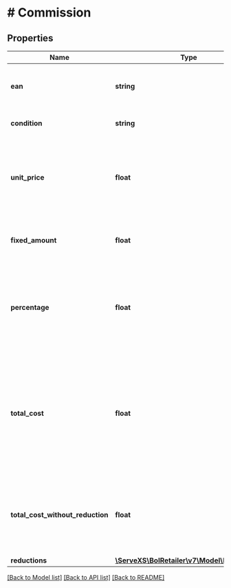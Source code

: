 # # Commission

## Properties

Name | Type | Description | Notes
------------ | ------------- | ------------- | -------------
**ean** | **string** | The EAN number associated with this product. |
**condition** | **string** | The condition of the offer. |
**unit_price** | **float** | The intended selling price per single unit up to 2 decimals precision, including VAT. |
**fixed_amount** | **float** | A fixed commission fee, including VAT. |
**percentage** | **float** | A percentage of commission, based on the intended selling price per unit, including VAT. |
**total_cost** | **float** | The total commission for selling this product at bol.com. The price includes VAT for Dutch sellers, and excludes VAT for Belgium sellers. |
**total_cost_without_reduction** | **float** | The total commission for selling this product at bol.com without reductions including VAT. | [optional]
**reductions** | [**\ServeXS\BolRetailer\v7\Model\Reduction[]**](Reduction.md) |  |

[[Back to Model list]](../../README.md#models) [[Back to API list]](../../README.md#endpoints) [[Back to README]](../../README.md)
